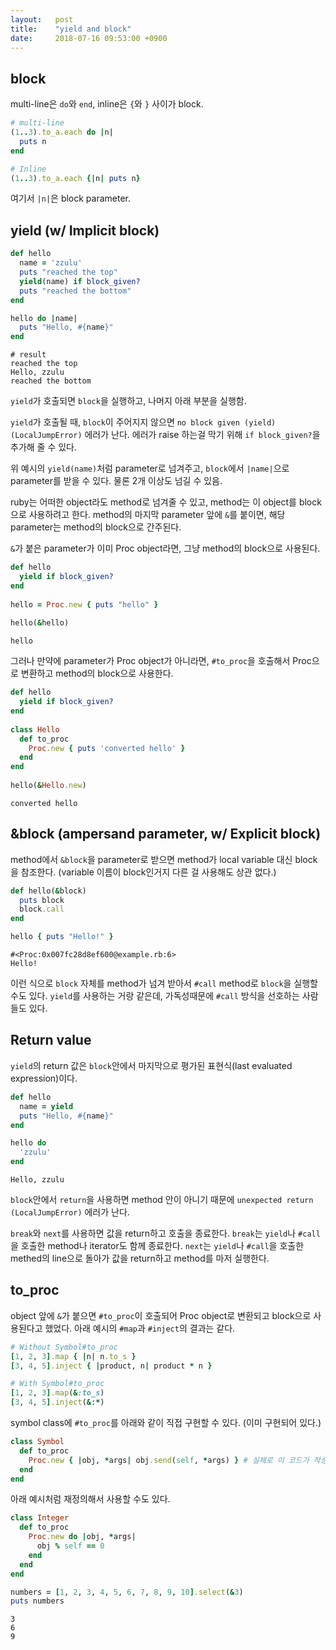 ```yaml
---
layout:   post
title:    "yield and block"
date:     2018-07-16 09:53:00 +0900
---
```


## block

multi-line은 `do`와 `end`, inline은 `{`와 `}` 사이가 block.

```ruby
# multi-line
(1..3).to_a.each do |n|
  puts n
end

# Inline
(1..3).to_a.each {|n| puts n}
```

여기서 `|n|`은 block parameter.


## yield (w/ Implicit block)

```ruby
def hello
  name = 'zzulu'
  puts "reached the top"
  yield(name) if block_given?
  puts "reached the bottom"
end

hello do |name|
  puts "Hello, #{name}"
end
```

```
# result
reached the top
Hello, zzulu
reached the bottom
```

`yield`가 호출되면 `block`을 실행하고, 나머지 아래 부분을 실행함.

`yield`가 호출될 때, `block`이 주어지지 않으면 `no block given (yield) (LocalJumpError)` 에러가 난다. 에러가 raise 하는걸 막기 위해 `if block_given?`을 추가해 줄 수 있다.

위 예시의 `yield(name)`처럼 parameter로 넘겨주고, `block`에서 `|name|`으로 parameter를 받을 수 있다. 물론 2개 이상도 넘길 수 있음.

ruby는 어떠한 object라도 method로 넘겨줄 수 있고, method는 이 object를 block으로 사용하려고 한다. method의 마지막 parameter 앞에 `&`를 붙이면, 해당 parameter는 method의 block으로 간주된다.

`&`가 붙은 parameter가 이미 Proc object라면, 그냥 method의 block으로 사용된다.

```ruby
def hello
  yield if block_given?
end
 
hello = Proc.new { puts "hello" }
 
hello(&hello)
```

```
hello
```

그러나 만약에 parameter가 Proc object가 아니라면, `#to_proc`을 호출해서 Proc으로 변환하고 method의 block으로 사용한다.

```ruby
def hello
  yield if block_given?
end
 
class Hello
  def to_proc
    Proc.new { puts 'converted hello' }
  end
end
 
hello(&Hello.new)
```

```
converted hello
```


## &block (ampersand parameter, w/ Explicit block)

method에서 `&block`을 parameter로 받으면 method가 local variable 대신 block을 참조한다. (variable 이름이 block인거지 다른 걸 사용해도 상관 없다.)

```ruby
def hello(&block)
  puts block
  block.call
end

hello { puts "Hello!" }
```

```
#<Proc:0x007fc28d8ef600@example.rb:6>
Hello!
```

이런 식으로 `block` 자체를 method가 넘겨 받아서 `#call` method로 `block`을 실행할 수도 있다. `yield`를 사용하는 거랑 같은데, 가독성때문에 `#call` 방식을 선호하는 사람들도 있다.


## Return value

`yield`의 return 값은 `block`안에서 마지막으로 평가된 표현식(last evaluated expression)이다.

```ruby
def hello
  name = yield
  puts "Hello, #{name}"
end

hello do
  'zzulu'
end
```

```
Hello, zzulu
```

`block`안에서 `return`을 사용하면 method 안이 아니기 때문에 `unexpected return (LocalJumpError)` 에러가 난다.

`break`와 `next`를 사용하면 값을 return하고 호출을 종료한다. `break`는 `yield`나 `#call`을 호출한 method나 iterator도 함께 종료한다. `next`는 `yield`나 `#call`을 호출한 methed의 line으로 돌아가 값을 return하고 method를 마저 실행한다.


## to_proc

object 앞에 `&`가 붙으면 `#to_proc`이 호출되어 Proc object로 변환되고 block으로 사용된다고 했었다. 아래 예시의 `#map`과 `#inject`의 결과는 같다.

```ruby
# Without Symbol#to_proc
[1, 2, 3].map { |n| n.to_s }
[3, 4, 5].inject { |product, n| product * n }

# With Symbol#to_proc
[1, 2, 3].map(&:to_s)
[3, 4, 5].inject(&:*)
```

symbol class에 `#to_proc`를 아래와 같이 직접 구현할 수 있다. (이미 구현되어 있다.)

```ruby
class Symbol
  def to_proc
    Proc.new { |obj, *args| obj.send(self, *args) } # 실제로 이 코드가 작성되어 있는건 아닐거다.
  end
end
```

아래 예시처럼 재정의해서 사용할 수도 있다.

```ruby
class Integer
  def to_proc
    Proc.new do |obj, *args|
      obj % self == 0
    end
  end
end

numbers = [1, 2, 3, 4, 5, 6, 7, 8, 9, 10].select(&3)
puts numbers
```

```
3
6
9
```

